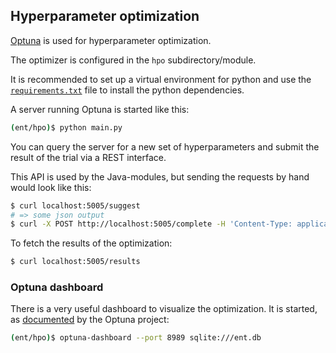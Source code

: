 

## Hyperparameter optimization

[Optuna](https://optuna.org/) is used for hyperparameter optimization.

The optimizer is configured in the `hpo` subdirectory/module.

It is recommended to set up a virtual environment for python and use the [`requirements.txt`](hpo/requirements.txt) file
to install the python dependencies.

A server running Optuna is started like this:
```bash
(ent/hpo)$ python main.py
```

You can query the server for a new set of hyperparameters and submit the result of the trial via a REST interface.

This API is used by the Java-modules, but sending the requests by hand would look like this:

```bash
$ curl localhost:5005/suggest
# => some json output
$ curl -X POST http://localhost:5005/complete -H 'Content-Type: application/json' -d '{"trial_number":0, "value": 5}'
```

To fetch the results of the optimization:
```bash
$ curl localhost:5005/results
```



### Optuna dashboard

There is a very useful dashboard to visualize the optimization.
It is started, as [documented](https://optuna-dashboard.readthedocs.io/en/latest/) by the Optuna project:
```bash
(ent/hpo)$ optuna-dashboard --port 8989 sqlite:///ent.db
```



